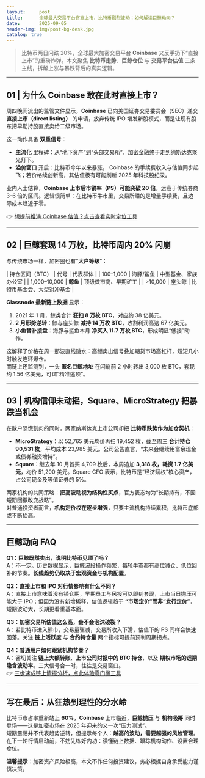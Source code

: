 ```yaml
---
layout:     post
title:      全球最大交易平台官宣上市，比特币剧烈波动：如何解读巨鲸动向？
date:       2025-09-05
header-img: img/post-bg-desk.jpg
catalog: true
---
```


> 比特币两日闪跌 20%，全球最大加密交易平台 **Coinbase** 又反手扔下“直接上市”的重磅炸弹。本文聚焦 **比特币走势**、**巨鲸仓位** 与 **交易平台估值** 三条主线，拆解上涨与暴跌背后的真实逻辑。

---

## 01 | 为什么 Coinbase 敢在此时直接上市？

周四晚间流出的监管文件显示，**Coinbase** 已向美国证券交易委员会（SEC）递交 **直接上市（direct listing）** 的申请，放弃传统 IPO 增发新股模式，而是让现有股东把早期持股直接卖给二级市场。

这一动作具备 **双重信号**：

- **主流化** 里程碑：从“地下资产”到“头部交易所”，加密金融终于走到纳斯达克聚光灯下。  
- **溢价窗口** 开启：比特币今年以来暴涨， Coinbase 的手续费收入与估值同步起飞；若价格续创新高，其估值极有可能刷新 2025 年科技股纪录。

业内人士估算，**Coinbase 上市后市销率（PS）可能突破 20 倍**，远高于传统券商 3–6 倍的区间。逻辑很简单：在比特币牛市里，交易所赚的是增量手续费，且边际成本趋近于零。

👉 [想提前推演 Coinbase 估值？点击查看实时定位工具](https://okxdog.com/)

---

## 02 | 巨鲸套现 14 万枚，比特币周内 20% 闪崩

与传统市场一样，加密圈也有“**大户等级**”：

| 持仓区间（BTC） | 代号 | 代表群体 |
| 100–1,000       | 海豚/鲨鱼 | 中型基金、家族办公室 |
| 1,000–10,000    | **鲸鱼**  | 顶级做市商、早期矿工 |
| >10,000         | 座头鲸    | 比特币基金会、大型对冲基金 |

**Glassnode 最新链上数据** 显示：

1. 2021 年 1 月，鲸类合计 **狂扫 8 万枚 BTC**，对应约 38 亿美元。  
2. **2 月形势逆转**：鲸与座头鲸 **减持 14 万枚 BTC**，收割利润高达 67 亿美元。  
3. **小鱼替补接盘**：海豚与鲨鱼本月 **净买入 11.7 万枚 BTC**，形成明显“低接”动作。

这解释了价格在周一那波直线跳水：高频卖出信号叠加期货市场高杠杆，短短几小时触发连环爆仓。  
而链上还监测到，一头 **匿名巨鲸地址** 在闪崩前 2 小时转出 3,000 枚 BTC，套现约 1.56 亿美元，可谓“精准逃顶”。

---

## 03 | 机构信仰未动摇，Square、MicroStrategy 把暴跌当机会

在散户恐慌割肉的同时，两家纳斯达克上市公司却把 **比特币跌势作为加仓契机**：

- **MicroStrategy**：以 52,765 美元均价再扫 19,452 枚，截至周三 **合计持仓 90,531 枚**，平均成本 23,985 美元。公司公告直言，“未来会继续用富余现金或债券融资增持”。  
- **Square**：继去年 10 月首买 4,709 枚后，本周追加 **3,318 枚，耗资 1.7 亿美元**，均价 51,200 美元。Square CFO 表示，比特币是“经济赋权”核心资产，占公司现金及等值证券的 5%。

两家机构的共同策略：**把高波动视为结构性买点**，官方表态均为“长期持有，不因短期回撤改变战略”。  
对普通投资者而言，**机构定价权在逐步增强**，只要主流机构持续累积，比特币底部或不断抬高。

---

## 巨鲸动向 FAQ

**Q1：巨鲸既然卖出，说明比特币见顶了吗？**  
A：不一定。历史数据显示，巨鲸波段操作频繁，每轮牛市都有高位减仓、低位回补的节奏。**长线趋势仍取决于宏观资金与机构配置**。

**Q2：直接上市和 IPO 对行情影响有什么不同？**  
A：直接上市意味着没有锁仓期，早期员工与风投可以即刻套现，上市当日抛压可能大于 IPO；但因为没有新增稀释，估值逻辑趋于 **“市场定价”而非“发行定价”**，短期波动大，长期更看重基本面。

**Q3：加密交易所估值这么高，会不会泡沫破裂？**  
A：若比特币进入熊市，交易量骤减，交易所收入下滑，估值下的 PS 同样会快速回落。关注 **链上活跃度** 与 **合约持仓量** 两个指标可提前预判周期拐点。

**Q4：普通用户如何跟紧机构节奏？**  
A：密切关注 **链上大额转账**、**上市公司财报中的 BTC 持仓**，以及 **期权市场的远期隐含波动率**。三大信号合一时，往往是交易窗口。  
👉 [三步速成链上情报分析，点此体验零门槛工具](https://okxdog.com/)

---

## 写在最后：从狂热到理性的分水岭

比特币市占率重新站上 **60%**，**Coinbase** 上市临近，**巨鲸抛压** 与 **机构吸筹** 同时登场——这是加密市场在 2025 年迎来的又一次“压力测试”。  
短期震荡并不代表趋势逆转，但提示每个人：**越高的波动，需要越强的风险管理**。在下一轮行情启动前，不妨先练好内功：读懂链上数据、跟踪机构动作、设置合理仓位。

**温馨提示**：加密资产风险极高，本文不作任何投资建议，务必根据自身承受能力谨慎决策。